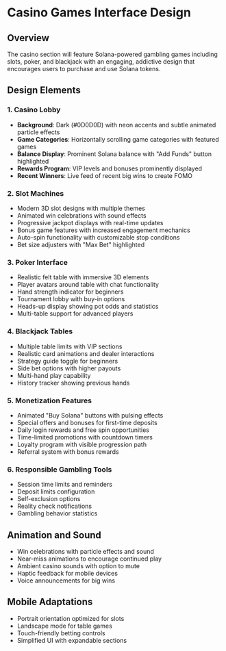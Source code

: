 # Casino Games Interface Design

## Overview
The casino section will feature Solana-powered gambling games including slots, poker, and blackjack with an engaging, addictive design that encourages users to purchase and use Solana tokens.

## Design Elements

### 1. Casino Lobby
- **Background**: Dark (#0D0D0D) with neon accents and subtle animated particle effects
- **Game Categories**: Horizontally scrolling game categories with featured games
- **Balance Display**: Prominent Solana balance with "Add Funds" button highlighted
- **Rewards Program**: VIP levels and bonuses prominently displayed
- **Recent Winners**: Live feed of recent big wins to create FOMO

### 2. Slot Machines
- Modern 3D slot designs with multiple themes
- Animated win celebrations with sound effects
- Progressive jackpot displays with real-time updates
- Bonus game features with increased engagement mechanics
- Auto-spin functionality with customizable stop conditions
- Bet size adjusters with "Max Bet" highlighted

### 3. Poker Interface
- Realistic felt table with immersive 3D elements
- Player avatars around table with chat functionality
- Hand strength indicator for beginners
- Tournament lobby with buy-in options
- Heads-up display showing pot odds and statistics
- Multi-table support for advanced players

### 4. Blackjack Tables
- Multiple table limits with VIP sections
- Realistic card animations and dealer interactions
- Strategy guide toggle for beginners
- Side bet options with higher payouts
- Multi-hand play capability
- History tracker showing previous hands

### 5. Monetization Features
- Animated "Buy Solana" buttons with pulsing effects
- Special offers and bonuses for first-time deposits
- Daily login rewards and free spin opportunities
- Time-limited promotions with countdown timers
- Loyalty program with visible progression path
- Referral system with bonus rewards

### 6. Responsible Gambling Tools
- Session time limits and reminders
- Deposit limits configuration
- Self-exclusion options
- Reality check notifications
- Gambling behavior statistics

## Animation and Sound
- Win celebrations with particle effects and sound
- Near-miss animations to encourage continued play
- Ambient casino sounds with option to mute
- Haptic feedback for mobile devices
- Voice announcements for big wins

## Mobile Adaptations
- Portrait orientation optimized for slots
- Landscape mode for table games
- Touch-friendly betting controls
- Simplified UI with expandable sections
